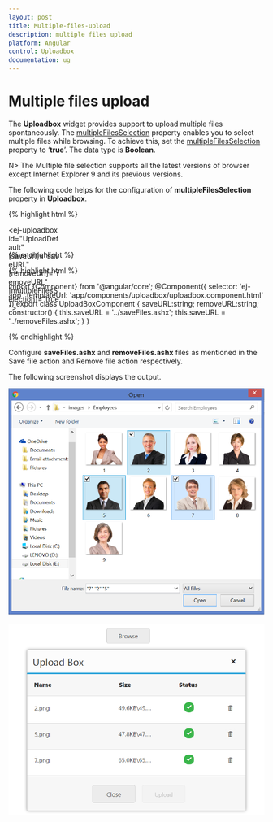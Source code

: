 ```yaml
---
layout: post
title: Multiple-files-upload
description: multiple files upload
platform: Angular
control: Uploadbox
documentation: ug
---
```


# Multiple files upload

The **Uploadbox** widget provides support to upload multiple files spontaneously. The [multipleFilesSelection](https://help.syncfusion.com/api/js/ejuploadbox#members:multiplefilesselection) property enables you to select multiple files while browsing.  To achieve this, set the [multipleFilesSelection](https://help.syncfusion.com/api/js/ejuploadbox#members:multiplefilesselection) property to ‘**true**’. The data type is **Boolean**.

N> The Multiple file selection supports all the latest versions of browser except Internet Explorer 9 and its previous versions.

The following code helps for the configuration of **multipleFilesSelection** property in **Uploadbox**. 

{% highlight html %}

<div style="width:100px;height:35px;">

<ej-uploadbox id="UploadDefault" [saveUrl]="saveURL" [removeUrl]="removeURL" [multipleFilesSelection]="true"></ej-uploadbox>

</div>

{% endhighlight %}

{% highlight html %}

 import {Component} from '@angular/core';
    @Component({
    selector: 'ej-app',
        templateUrl: 'app/components/uploadbox/uploadbox.component.html'
    })
    export class UploadBoxComponent {
        saveURL:string;
        removeURL:string;
        constructor() {
        this.saveURL = '../saveFiles.ashx';
        this.saveURL = '../removeFiles.ashx';
        }
    }

{% endhighlight %}

Configure **saveFiles.ashx** and **removeFiles.ashx** files as mentioned in the Save file action and Remove file action respectively.

The following screenshot displays the output.

![](Multiple-files-upload_images/Multiple-files-upload_img1.png)

![](Multiple-files-upload_images/Multiple-files-upload_img2.png)